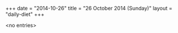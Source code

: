 +++
date = "2014-10-26"
title = "26 October 2014 (Sunday)"
layout = "daily-diet"
+++

\<no entries\>